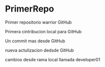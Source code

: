 # PrimerRepo

Primer repositorio warrior GitHub

Primera cintribucion local para GitHub

Un commit mas desde GitHub

nueva actulizacion dedsde GitHub 

cambios desde rama local llamada developer01

